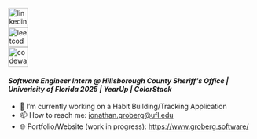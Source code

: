 [<img src='https://img.shields.io/badge/LinkedIn-0077B5?style=for-the-badge&logo=linkedin&logoColor=white' alt='linkedin' height='40'>](https://www.linkedin.com/in/jonathan-groberg/)  
[<img src='https://img.shields.io/badge/Leetcode-white?style=for-the-badge&logo=leetcode&logoColor=ffa116' alt='leetcode' height='40'>](https://leetcode.com/u/JonCGroberg/)  
[<img src='https://img.shields.io/badge/Codewars-B1361E?style=for-the-badge&logo=codewars&logoColor=white' alt='codewars' height='40'>](https://www.codewars.com/users/JonCGroberg)  

#### _Software Engineer Intern @ Hillsborough County Sheriff's Office | Univerisity of Florida 2025 | YearUp | ColorStack_

- 🔭 I’m currently working on a Habit Building/Tracking Application 
- 📫 How to reach me: jonathan.groberg@ufl.edu
- 🌐 Portfolio/Website (work in progress):  https://www.groberg.software/

<!--<div align=start>
  <img height=200  src="https://github-readme-stats.vercel.app/api/top-langs?username=joncgroberg&layout=compact&langs_count=8&theme=dark&hide_border=true" />
  <img height=200 src="https://github-readme-stats.vercel.app/api?username=joncgroberg&rank_icon=percentile&theme=dark&hide_border=true" />
</div>!-->

